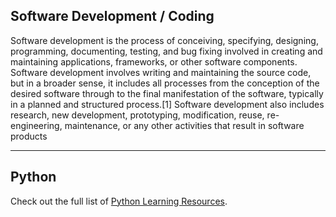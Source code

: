 ## Software Development / Coding

Software development is the process of conceiving, specifying, designing, programming, documenting, testing, and bug fixing involved in creating and maintaining applications, frameworks, or other software components. Software development involves writing and maintaining the source code, but in a broader sense, it includes all processes from the conception of the desired software through to the final manifestation of the software, typically in a planned and structured process.[1] Software development also includes research, new development, prototyping, modification, reuse, re-engineering, maintenance, or any other activities that result in software products

---

## Python

Check out the full list of [Python Learning Resources](python/README.md).


